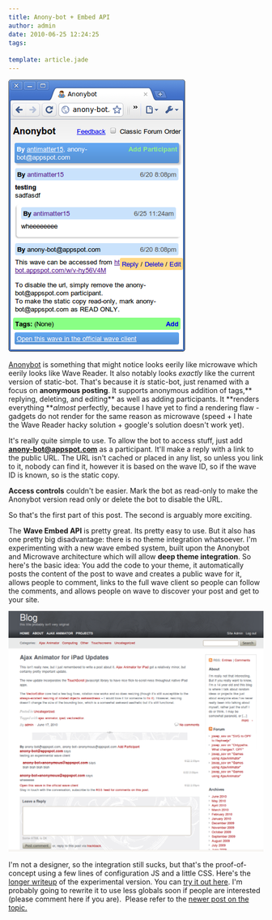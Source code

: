 ```yaml
---
title: Anony-bot + Embed API
author: admin
date: 2010-06-25 12:24:25
tags: 

template: article.jade
---
```


[![](Anonybot-Chromium_067.png "Anonybot")](Anonybot-Chromium_067.png)

[Anonybot](https://wave.google.com/wave/waveref/googlewave.com/w+ank0T7ZkwZ/~/conv+root/b+ank0T7Zkwa ) is something that might notice looks eerily like microwave which eerily looks like Wave Reader. It also notably looks _exactly_ like the current version of static-bot. That's because it _is_ static-bot, just renamed with a focus on **anonymous posting**. It supports anonymous addition of tags,** replying, deleting, and editing** as well as adding participants. It **renders everything **_almost_ perfectly, because I have yet to find a rendering flaw - gadgets do not render for the same reason as microwave (speed + I hate the Wave Reader hacky solution + google's solution doesn't work yet).

It's really quite simple to use. To allow the bot to access stuff, just add **anony-bot@appspot.com** as a participant. It'll make a reply with a link to the public URL. The URL isn't cached or placed in any list, so unless you link to it, nobody can find it, however it is based on the wave ID, so if the wave ID is known, so is the static copy.

**Access controls** couldn't be easier. Mark the bot as read-only to make the Anonybot version read only or delete the bot to disable the URL.

So that's the first part of this post. The second is arguably more exciting.

The **Wave Embed API** is pretty great. Its pretty easy to use. But it also has one pretty big disadvantage: there is no theme integration whatsoever. I'm experimenting with a new wave embed system, built upon the Anonybot and Microwave architecture which will allow **deep theme integration**. So here's the basic idea: You add the code to your theme, it automatically posts the content of the post to wave and creates a public wave for it, allows people to comment, links to the full wave client so people can follow the comments, and allows people on wave to discover your post and get to your site.

[![](Selection_060.png "Experiment")](Selection_060.png)

I'm not a designer, so the integration still sucks, but that's the proof-of-concept using a few lines of configuration JS and a little CSS. Here's the [longer writeup](http://anony-bot.appspot.com/w/jGsOO3yUA) of the experimental version. You can [try it out here](http://antimatter15.com/misc/waveembed.html). I'm probably going to rewrite it to use less globals soon if people are interested (please comment here if you are).  Please refer to the [newer post on the topic.](2010/06/wave-embed-api/)
